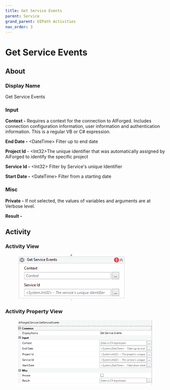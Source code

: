```yaml
---
title: Get Service Events
parent: Service
grand_parent: UIPath Activities
nav_order: 3
---
```


# Get Service Events

## About

### Display Name

Get Service Events

### Input

**Context -** Requires a context for the connection to AIForged. Includes connection configuration information, user information and authentication information. This is a regular VB or C# expression.

**End Date -** \<DateTime> Filter up to end date

**Project Id** - \<Int32>The unique identifier that was automatically assigned by AiForged to identify the specific project

**Service Id -** \<Int32> Filter by Service's unique Identifier

**Start Date -** \<DateTime> Filter from a starting date

### Misc

**Private -** If not selected, the values of variables and arguments are at Verbose level.

**Result -**

## Activity

### Activity View

<figure><img src="../../.gitbook/assets/image (22).png" alt=""><figcaption></figcaption></figure>

### Activity Property View

<figure><img src="../../.gitbook/assets/image (92).png" alt=""><figcaption></figcaption></figure>
